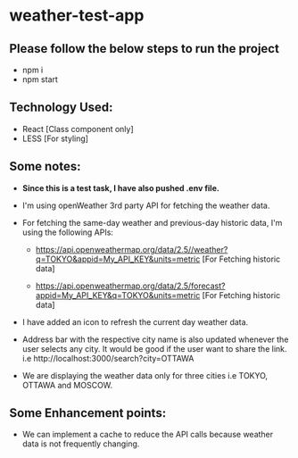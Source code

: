 # weather-test-app

## Please follow the below steps to run the project
- npm i
- npm start

## Technology Used:
- React [Class component only]
- LESS  [For styling]

## Some notes:
- **Since this is a test task, I have also pushed .env file.**

- I'm using openWeather 3rd party API for fetching the weather data.

- For fetching the same-day weather and previous-day historic data, I'm using the following APIs:
  - https://api.openweathermap.org/data/2.5//weather?q=TOKYO&appid=My_API_KEY&units=metric [For Fetching historic data]

  - https://api.openweathermap.org/data/2.5/forecast?appid=My_API_KEY&q=TOKYO&units=metric [For Fetching historic data]

- I have added an icon to refresh the current day weather data.

- Address bar with the respective city name is also updated whenever the user selects any city. It would be good if the user want to share the link. 
  i.e http://localhost:3000/search?city=OTTAWA

- We are displaying the weather data only for three cities i.e TOKYO, OTTAWA and MOSCOW.

## Some Enhancement points:
- We can implement a cache to reduce the API calls because weather data is not frequently changing.

